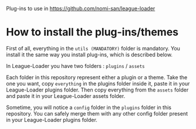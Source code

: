 Plug-ins to use in https://github.com/nomi-san/league-loader

# How to install the plug-ins/themes

First of all, everything in the `utils (MANDATORY)` folder is mandatory. You install it the same way you install plug-ins, which is described below.

In League-Loader you have two folders : `plugins` / `assets`

Each folder in this repository represent either a plugin or a theme. Take the one you want, copy `everything` in the plugins folder inside it, paste it in your League-Loader plugins folder. Then copy everything from the `assets` folder and paste it in your League-Loader assets folder.

Sometime, you will notice a `config` folder in the `plugins` folder in this repository. You can safely merge them with any other config folder present in your League-Loader plugins folder.
